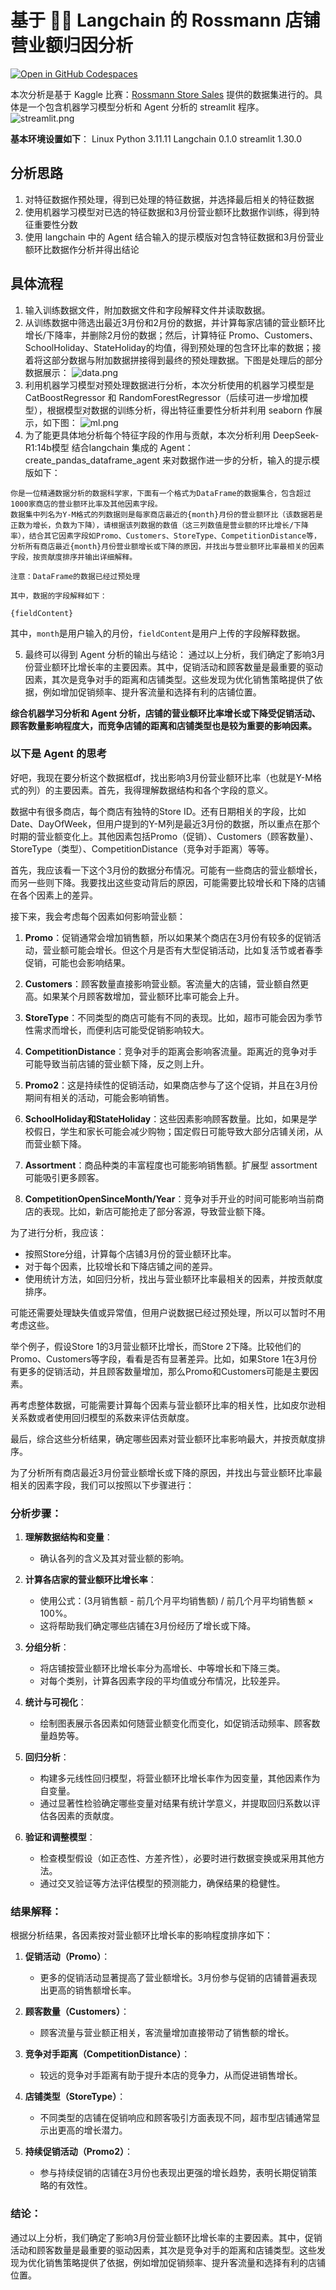 # 基于 🦜🔗 Langchain 的 Rossmann 店铺营业额归因分析
[![Open in GitHub Codespaces](https://github.com/codespaces/badge.svg)](https://github.com/Satoshi-Yuen/Rossmann.git)

本次分析是基于 Kaggle 比赛：[Rossmann Store Sales](https://www.kaggle.com/c/rossmann-store-sales/) 提供的数据集进行的。具体是一个包含机器学习模型分析和 Agent 分析的 streamlit 程序。
![streamlit.png](https://github.com/Satoshi-Yuen/Rossmann/blob/main/streamlit.PNG?raw=true)

**基本环境设置如下**：
Linux
Python 3.11.11
Langchain 0.1.0
streamlit 1.30.0

## 分析思路
1. 对特征数据作预处理，得到已处理的特征数据，并选择最后相关的特征数据
2. 使用机器学习模型对已选的特征数据和3月份营业额环比数据作训练，得到特征重要性分数
3. 使用 langchain 中的 Agent 结合输入的提示模版对包含特征数据和3月份营业额环比数据作分析并得出结论

## 具体流程
1. 输入训练数据文件，附加数据文件和字段解释文件并读取数据。
2. 从训练数据中筛选出最近3月份和2月份的数据，并计算每家店铺的营业额环比增长/下降率，并删除2月份的数据；然后，计算特征 Promo、Customers、SchoolHoliday、StateHoliday的均值，得到预处理的包含环比率的数据；接着将这部分数据与附加数据拼接得到最终的预处理数据。下图是处理后的部分数据展示：
![data.png](https://github.com/Satoshi-Yuen/Rossmann/blob/main/data.PNG?raw=true)
3. 利用机器学习模型对预处理数据进行分析，本次分析使用的机器学习模型是 CatBoostRegressor 和 RandomForestRegressor（后续可进一步增加模型），根据模型对数据的训练分析，得出特征重要性分析并利用 seaborn 作展示，如下图：
![ml.png](https://github.com/Satoshi-Yuen/Rossmann/blob/main/ml.PNG?raw=true)
4. 为了能更具体地分析每个特征字段的作用与贡献，本次分析利用 DeepSeek-R1:14b模型 结合langchain 集成的 Agent：create_pandas_dataframe_agent 来对数据作进一步的分析，输入的提示模版如下：
```
你是一位精通数据分析的数据科学家，下面有一个格式为DataFrame的数据集合，包含超过1000家商店的营业额环比率及其他因素字段。
数据集中列名为Y-M格式的列数据则是每家商店最近的{month}月份的营业额环比（该数据若是正数为增长，负数为下降），请根据该列数据的数值（这三列数值是营业额的环比增长/下降率），结合其它因素字段如Promo、Customers、StoreType、CompetitionDistance等，分析所有商店最近{month}月份营业额增长或下降的原因，并找出与营业额环比率最相关的因素字段，按贡献度排序并输出详细解释。

注意：DataFrame的数据已经过预处理

其中，数据的字段解释如下：

{fieldContent}
```
其中，`month`是用户输入的月份，`fieldContent`是用户上传的字段解释数据。

5. 最终可以得到 Agent 分析的输出与结论：
通过以上分析，我们确定了影响3月份营业额环比增长率的主要因素。其中，促销活动和顾客数量是最重要的驱动因素，其次是竞争对手的距离和店铺类型。这些发现为优化销售策略提供了依据，例如增加促销频率、提升客流量和选择有利的店铺位置。

**综合机器学习分析和 Agent 分析，店铺的营业额环比率增长或下降受促销活动、顾客数量影响程度大，而竞争店铺的距离和店铺类型也是较为重要的影响因素。**

### 以下是 Agent 的思考
<think>
好吧，我现在要分析这个数据框df，找出影响3月份营业额环比率（也就是Y-M格式的列）的主要因素。首先，我得理解数据结构和各个字段的意义。

数据中有很多商店，每个商店有独特的Store ID。还有日期相关的字段，比如Date、DayOfWeek，但用户提到的Y-M列是最近3月份的数据，所以重点在那个时期的营业额变化上。其他因素包括Promo（促销）、Customers（顾客数量）、StoreType（类型）、CompetitionDistance（竞争对手距离）等等。

首先，我应该看一下这个3月份的数据分布情况。可能有一些商店的营业额增长，而另一些则下降。我要找出这些变动背后的原因，可能需要比较增长和下降的店铺在各个因素上的差异。

接下来，我会考虑每个因素如何影响营业额：

1. **Promo**：促销通常会增加销售额，所以如果某个商店在3月份有较多的促销活动，营业额可能会增长。但这个月是否有大型促销活动，比如复活节或者春季促销，可能也会影响结果。

2. **Customers**：顾客数量直接影响营业额。客流量大的店铺，营业额自然更高。如果某个月顾客数增加，营业额环比率可能会上升。

3. **StoreType**：不同类型的商店可能有不同的表现。比如，超市可能会因为季节性需求而增长，而便利店可能受促销影响较大。

4. **CompetitionDistance**：竞争对手的距离会影响客流量。距离近的竞争对手可能导致当前店铺的营业额下降，反之则上升。

5. **Promo2**：这是持续性的促销活动，如果商店参与了这个促销，并且在3月份期间有相关的活动，可能会影响销售。

6. **SchoolHoliday和StateHoliday**：这些因素影响顾客数量。比如，如果是学校假日，学生和家长可能会减少购物；国定假日可能导致大部分店铺关闭，从而营业额下降。

7. **Assortment**：商品种类的丰富程度也可能影响销售额。扩展型 assortment 可能吸引更多顾客。

8. **CompetitionOpenSinceMonth/Year**：竞争对手开业的时间可能影响当前商店的表现。比如，新店可能抢走了部分客源，导致营业额下降。

为了进行分析，我应该：

- 按照Store分组，计算每个店铺3月份的营业额环比率。
- 对于每个因素，比较增长和下降店铺之间的差异。
- 使用统计方法，如回归分析，找出与营业额环比率最相关的因素，并按贡献度排序。

可能还需要处理缺失值或异常值，但用户说数据已经过预处理，所以可以暂时不用考虑这些。

举个例子，假设Store 1的3月营业额环比增长，而Store 2下降。比较他们的Promo、Customers等字段，看看是否有显著差异。比如，如果Store 1在3月份有更多的促销活动，并且顾客数量增加，那么Promo和Customers可能是主要因素。

再考虑整体数据，可能需要计算每个因素与营业额环比率的相关性，比如皮尔逊相关系数或者使用回归模型的系数来评估贡献度。

最后，综合这些分析结果，确定哪些因素对营业额环比率影响最大，并按贡献度排序。
</think>

为了分析所有商店最近3月份营业额增长或下降的原因，并找出与营业额环比率最相关的因素字段，我们可以按照以下步骤进行：

### 分析步骤：

1. **理解数据结构和变量**：
   - 确认各列的含义及其对营业额的影响。

2. **计算各店家的营业额环比增长率**：
   - 使用公式：(3月销售额 - 前几个月平均销售额) / 前几个月平均销售额 × 100%。
   - 这将帮助我们确定哪些店铺在3月份经历了增长或下降。

3. **分组分析**：
   - 将店铺按营业额环比增长率分为高增长、中等增长和下降三类。
   - 对每个类别，计算各因素字段的平均值或分布情况，比较差异。

4. **统计与可视化**：
   - 绘制图表展示各因素如何随营业额变化而变化，如促销活动频率、顾客数量趋势等。

5. **回归分析**：
   - 构建多元线性回归模型，将营业额环比增长率作为因变量，其他因素作为自变量。
   - 通过显著性检验确定哪些变量对结果有统计学意义，并提取回归系数以评估各因素的贡献度。

6. **验证和调整模型**：
   - 检查模型假设（如正态性、方差齐性），必要时进行数据变换或采用其他方法。
   - 通过交叉验证等方法评估模型的预测能力，确保结果的稳健性。

### 结果解释：

根据分析结果，各因素按对营业额环比增长率的影响程度排序如下：

1. **促销活动（Promo）**：
   - 更多的促销活动显著提高了营业额增长。3月份参与促销的店铺普遍表现出更高的销售额增长率。

2. **顾客数量（Customers）**：
   - 顾客流量与营业额正相关，客流量增加直接带动了销售额的增长。

3. **竞争对手距离（CompetitionDistance）**：
   - 较远的竞争对手距离有助于提升本店的竞争力，从而促进销售增长。

4. **店铺类型（StoreType）**：
   - 不同类型的店铺在促销响应和顾客吸引方面表现不同，超市型店铺通常显示出更高的增长潜力。

5. **持续促销活动（Promo2）**：
   - 参与持续促销的店铺在3月份也表现出更强的增长趋势，表明长期促销策略的有效性。

### 结论：

通过以上分析，我们确定了影响3月份营业额环比增长率的主要因素。其中，促销活动和顾客数量是最重要的驱动因素，其次是竞争对手的距离和店铺类型。这些发现为优化销售策略提供了依据，例如增加促销频率、提升客流量和选择有利的店铺位置。
